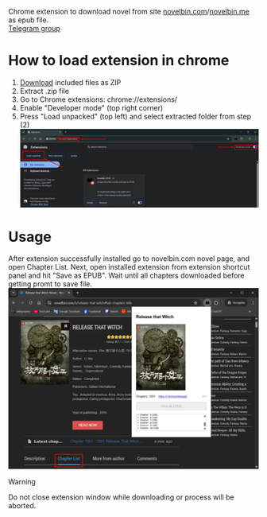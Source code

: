 Chrome extension to download novel from site [novelbin.com](https://novelbin.com)/[novelbin.me](https://novelbin.me) as epub file.\
[Telegram group](https://t.me/novelbinepub)

# How to load extension in chrome
1) [Download](https://github.com/yubedev/NovelBinEPUB/archive/refs/heads/main.zip) included files as ZIP
2) Extract .zip file
3) Go to Chrome extensions: chrome://extensions/
4) Enable "Developer mode" (top right corner)
5) Press "Load unpacked" (top left) and select extracted folder from step (2)
![Load extension](img/load_extension.jpg)

# Usage
After extension successfully installed go to novelbin.com novel page, and open Chapter List. 
Next, open installed extension from extension shortcut panel and hit "Save as EPUB". 
Wait until all chapters downloaded before getting promt to save file.
![Example](img/example.png)

> [!WARNING]
> Do not close extension window while downloading or process will be aborted.
